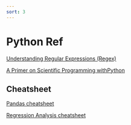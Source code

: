 ```yaml
---
sort: 3
---
```


# Python Ref

[Understanding Regular Expressions (Regex)](https://writersbyte.com/featured-post/regex-101-for-python-data-science/?swcfpc=1)

[A Primer on Scientific Programming withPython](http://202.91.76.90:81/fdScript/RootOfEBooks/E%20BOOKS%20COLLECTION%202020%20%20DATA%202/CSE/A%20Primer%20on%20Scientific%20Programming%20with%20Python.pdf)

## Cheatsheet

[Pandas cheatsheet](https://pandas.pydata.org/Pandas_Cheat_Sheet.pdf)

[Regression Analysis cheatsheet](https://colab.research.google.com/github/bundickm/CheatSheets/blob/master/Regression_Cheat_Sheet.ipynb)
